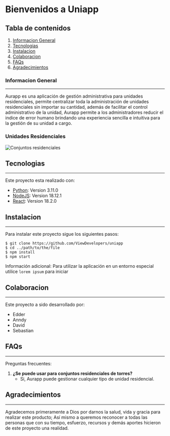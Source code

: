 # Bienvenidos a Uniapp

## Tabla de contenidos
1. [Informacion General](#informacion-general)
2. [Tecnologias](#tecnologias)
3. [Instalacion](#instalacion)
4. [Colaboracion](#colaboracion)
5. [FAQs](#faqs)
6. [Agradecimientos](#agradecimientos)

### Informacion General
***
Aurapp es una aplicación de gestión administrativa para unidades residenciales, permite centralizar toda la administración de unidades residenciales sin importar
su cantidad, además de facilitar el control administrativo de la unidad, Aurapp permite a los administradores reducir el indice de error humano brindando una experiencia
sencilla e intuitiva para la gestión de su unidad a cargo.

### Unidades Residenciales
![Conjuntos residenciales](https://www.metrocuadrado.com/noticias/assets/backend/field/image/68678231_ml.jpg)


## Tecnologias
***
Este proyecto esta realizado con:
* [Python](https://www.python.org/): Version 3.11.0
* [NodeJS](https://nodejs.org/es/): Version 18.12.1
* [React](https://es.reactjs.org/): Version 18.2.0

## Instalacion
***
Para instalar este proyecto sigue los siguientes pasos: 
```
$ git clone https://github.com/ViewDevelopers/uniapp
$ cd ../path/to/the/file
$ npm install
$ npm start
```
Información adicional: Para utilizar la aplicación en un entorno especial utilice ``lorem ipsum`` para iniciar

## Colaboracion
***
Este proyecto a sido desarrollado por:
* Edder
* Anndy
* David 
* Sebastian

## FAQs
***
Preguntas frecuentes:
1. **¿Se puede usar para conjuntos residenciales de torres?**
	* Si, Aurapp puede gestionar cualquier tipo de unidad residencial. 

## Agradecimientos
***
Agradecemos primeramente a Dios por darnos la salud, vida y gracia para realizar este producto; Así mismo a queremos reconocer a todas las personas
que con su tiempo, esfuerzo, recursos y demás aportes hicieron de este proyecto una realidad.
